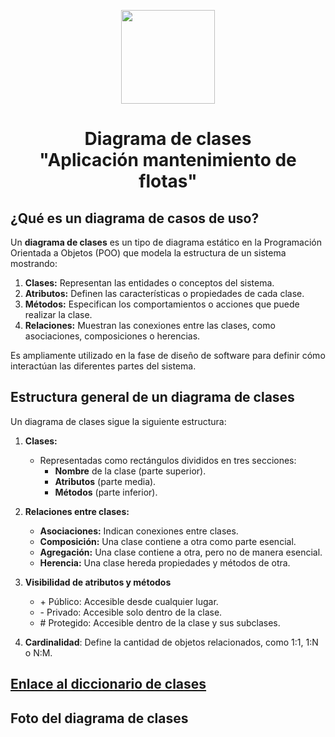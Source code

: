 <p align='center'>
  <img src='https://github.com/user-attachments/assets/899a06d7-01dd-4f33-b0cf-48b36b632b6f' height="150">
</p>

<h1 align='center'>
  Diagrama de clases
  <br>
  "Aplicación mantenimiento de flotas"
</h1>

## ¿Qué es un diagrama de casos de uso?

Un **diagrama de clases** es un tipo de diagrama estático en la Programación Orientada a Objetos (POO) que modela la estructura de un sistema mostrando:

  1. **Clases:** Representan las entidades o conceptos del sistema.<br>
  2. **Atributos:** Definen las características o propiedades de cada clase.<br>
  3. **Métodos:** Especifican los comportamientos o acciones que puede realizar la clase.<br>
  4. **Relaciones:** Muestran las conexiones entre las clases, como asociaciones, composiciones o herencias.<br>
  
Es ampliamente utilizado en la fase de diseño de software para definir cómo interactúan las diferentes partes del sistema.<br>

## Estructura general de un diagrama de clases
Un diagrama de clases sigue la siguiente estructura:

1. **Clases:**
   + Representadas como rectángulos divididos en tres secciones:
     + **Nombre** de la clase (parte superior).
     + **Atributos** (parte media).
     + **Métodos** (parte inferior).
       
2. **Relaciones entre clases:**
   + **Asociaciones:** Indican conexiones entre clases.
   + **Composición:** Una clase contiene a otra como parte esencial.
   + **Agregación:** Una clase contiene a otra, pero no de manera esencial.
   + **Herencia:** Una clase hereda propiedades y métodos de otra.
  
3. **Visibilidad de atributos y métodos**
   + \+ Público: Accesible desde cualquier lugar.
   + \- Privado: Accesible solo dentro de la clase.
   + \# Protegido: Accesible dentro de la clase y sus subclases.

4. **Cardinalidad**: Define la cantidad de objetos relacionados, como 1:1, 1:N o N:M.

## [Enlace al diccionario de clases](https://utpl-my.sharepoint.com/:x:/g/personal/mavalarezo_utpl_edu_ec/EdjQmjkHc_FOsWT9EWm9cMwB_LOH_hA_vZiUETlFLI852g?e=wFJfzd)

## Foto del diagrama de clases


